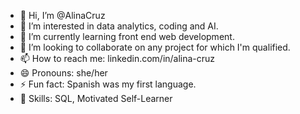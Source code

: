 - 👋 Hi, I’m @AlinaCruz
- 👀 I’m interested in data analytics, coding and AI.
- 🌱 I’m currently learning front end web development.
- 💞️ I’m looking to collaborate on any project for which I'm qualified.
- 📫 How to reach me: linkedin.com/in/alina-cruz
- 😄 Pronouns: she/her
- ⚡ Fun fact: Spanish was my first language.
- 💪 Skills: SQL, Motivated Self-Learner

<!---
AlinaCruz/AlinaCruz is a ✨ special ✨ repository because its `README.md` (this file) appears on your GitHub profile.
You can click the Preview link to take a look at your changes.
--->
